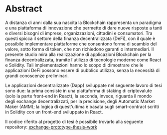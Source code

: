 # Abstract
A distanza di anni dalla sua nascita la Blockchain rappresenta un paradigma e una piattaforma di innovazione che permette di dare nuove risposte a tanti e diversi bisogni di imprese, organizzazioni, cittadini e consumatori. 
Tra questi spicca il settore della finanza decentralizzata (DeFi), con il quale è possibile implementare piattaforme che consentono forme di scambio del valore, sotto forma di token, che non richiedono garanti o intermediari.
Il presente studio mira alla realizzazione di applicazioni Blockchain per la finanza decentralizzata, tramite l'utilizzo di tecnologie moderne come React e Solidity.
Tali implementazioni hanno lo scopo di dimostrare che le applicazioni DeFi possono essere di pubblico utilizzo, senza la necessità di grandi conoscenze preliminari. 

Le applicazioni decentralizzate (Dapp) sviluppate nel seguente lavoro di tesi sono due: la prima consiste in una piattaforma di staking di criptovalute (solo la parte front-end in React), la seconda, invece, riguarda il mondo degli exchange decentralizzati, per la precisione, degli Automatic Market Maker (AMM); la logica di quest'ultima è basata sugli smart-contract scritti in Solidity con un front-end sviluppato in React.

Il codice riferito al progetto di tesi è possibile trovarlo alla seguente repository: [exchange-prototype-thesis-work](https://github.com/Alessandro-Cavaliere/exchange-prototype-thesis-work)
